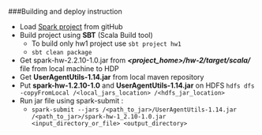 ###Building and deploy instruction

*  Load [Spark project](https://github.com/ltv12/spark) from gitHub
* Build project using **SBT** (Scala Build tool)
    * To build only hw1 project use ```sbt project hw1```
    * ``` sbt clean package ```
* Get spark-hw-2.2.10-1.0.jar from ***<project_home>/hw-2/target/scala/*** file from local machine to HDP
* Get **UserAgentUtils-1.14.jar** from local maven repository
*  Put **spark-hw-1.2.10-1.0** and **UserAgentUtils-1.14.jar** on HDFS 
     ``` hdfs dfs -copyFromLocal /<local_jars_location> /<hdfs_jar_location> ```
*  Run jar file using spark-submit : 
    * ``` spark-submit --jars /<path_to_jar>/UserAgentUtils-1.14.jar /<path_to_jar>/spark-hw-1_2.10-1.0.jar <input_directory_or_file> <output_directory> ```

